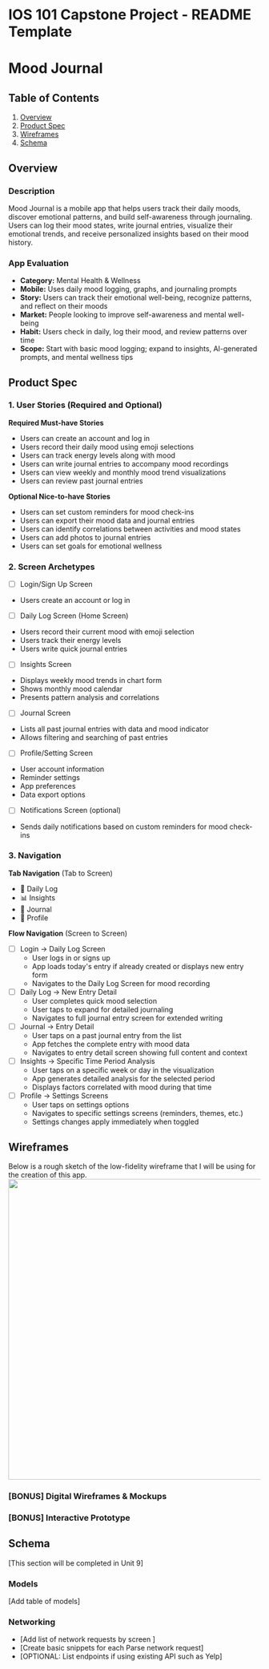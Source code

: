 IOS 101 Capstone Project - README Template
===

# Mood Journal

## Table of Contents

1. [Overview](#Overview)
2. [Product Spec](#Product-Spec)
3. [Wireframes](#Wireframes)
4. [Schema](#Schema)

## Overview

### Description

Mood Journal is a mobile app that helps users track their daily moods, discover emotional patterns, and build self-awareness through journaling. Users can log their mood states, write journal entries, visualize their emotional trends, and receive personalized insights based on their mood history. 

### App Evaluation

- **Category:** Mental Health & Wellness
- **Mobile:** Uses daily mood logging, graphs, and journaling prompts
- **Story:** Users can track their emotional well-being, recognize patterns, and reflect on their moods
- **Market:** People looking to improve self-awareness and mental well-being
- **Habit:** Users check in daily, log their mood, and review patterns over time
- **Scope:** Start with basic mood logging; expand to insights, AI-generated prompts, and mental wellness tips

## Product Spec

### 1. User Stories (Required and Optional)

**Required Must-have Stories**

* Users can create an account and log in
* Users record their daily mood using emoji selections
* Users can track energy levels along with mood
* Users can write journal entries to accompany mood recordings
* Users can view weekly and monthly mood trend visualizations
* Users can review past journal entries
  
**Optional Nice-to-have Stories**

* Users can set custom reminders for mood check-ins
* Users can export their mood data and journal entries
* Users can identify correlations between activities and mood states
* Users can add photos to journal entries
* Users can set goals for emotional wellness

### 2. Screen Archetypes

- [ ] Login/Sign Up Screen
* Users create an account or log in
- [ ] Daily Log Screen (Home Screen)
* Users record their current mood with emoji selection
* Users track their energy levels
* Users write quick journal entries
- [ ] Insights Screen
* Displays weekly mood trends in chart form
* Shows monthly mood calendar
* Presents pattern analysis and correlations
- [ ] Journal Screen
* Lists all past journal entries with data and mood indicator
* Allows filtering and searching of past entries
- [ ] Profile/Setting Screen
* User account information
* Reminder settings
* App preferences
* Data export options
- [ ] Notifications Screen (optional)
* Sends daily notifications based on custom reminders for mood check-ins

### 3. Navigation

**Tab Navigation** (Tab to Screen)

* 📝 Daily Log
* 📊 Insights
* 📔 Journal
* 👤 Profile

**Flow Navigation** (Screen to Screen)

- [ ] Login -> Daily Log Screen
  * User logs in or signs up
  * App loads today's entry if already created or displays new entry form
  * Navigates to the Daily Log Screen for mood recording
- [ ] Daily Log -> New Entry Detail
  * User completes quick mood selection
  * User taps to expand for detailed journaling 
  * Navigates to full journal entry screen for extended writing
- [ ] Journal -> Entry Detail
  * User taps on a past journal entry from the list
  * App fetches the complete entry with mood data
  * Navigates to entry detail screen showing full content and context
- [ ] Insights -> Specific Time Period Analysis
  * User taps on a specific week or day in the visualization
  * App generates detailed analysis for the selected period
  * Displays factors correlated with mood during that time
- [ ] Profile -> Settings Screens
  * User taps on settings options
  * Navigates to specific settings screens (reminders, themes, etc.)
  * Settings changes apply immediately when toggled


## Wireframes

Below is a rough sketch of the low-fidelity wireframe that I will be using for the creation of this app.
<img src="https://github.com/user-attachments/assets/5ea57b96-190f-4bca-999b-7736bda2a772" width=600>

### [BONUS] Digital Wireframes & Mockups

### [BONUS] Interactive Prototype

## Schema 

[This section will be completed in Unit 9]

### Models

[Add table of models]

### Networking

- [Add list of network requests by screen ]
- [Create basic snippets for each Parse network request]
- [OPTIONAL: List endpoints if using existing API such as Yelp]
